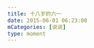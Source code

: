 ```yaml
---
title: 十八岁的六一
date: 2015-06-01 06:23:08
mCategories: [说说]
type: moment
---
```


<div id="pics-20150601062308"></div>

<script src="/lib/moment/pics.js"></script>
<script>
var data = [
    {"link": "2015-06-01_000000.jpeg", "type": "shuoshuo"}
];
picsRender(data, "pics-20150601062308");
</script>
